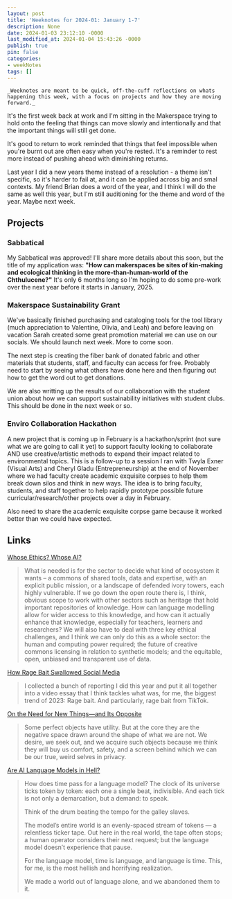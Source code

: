 ```yaml
---
layout: post
title: 'Weeknotes for 2024-01: January 1-7'
description: None
date: 2024-01-03 23:12:10 -0000
last_modified_at: 2024-01-04 15:43:26 -0000
publish: true
pin: false
categories:
- weekNotes
tags: []
---
```


    _Weeknotes are meant to be quick, off-the-cuff reflections on whats happening this week, with a focus on projects and how they are moving forward._

It's the first week back at work and I'm sitting in the Makerspace trying to hold onto the feeling that things can move slowly and intentionally and that the important things will still get done.

It's good to return to work reminded that things that feel impossible when you're burnt out are often easy when you're rested. It's a reminder to rest more instead of pushing ahead with diminishing returns.

Last year I did a new years theme instead of a resolution - a theme isn't specific, so it's harder to fail at, and it can be applied across big and smal contexts. My friend Brian does a word of the year, and I think I will do the same as well this year, but I'm still auditioning for the theme and word of the year. Maybe next week.

## Projects

### Sabbatical

My Sabbatical was approved! I'll share more details about this soon, but the title of my application was: **"How can makerspaces be sites of kin-making and ecological thinking in the more-than-human-world of the Chthulucene?"** It's only 6 months long so I'm hoping to do some pre-work over the next year before it starts in January, 2025.

### Makerspace Sustainability Grant

We've basically finished purchasing and cataloging tools for the tool library (much appreciation to Valentine, Olivia, and Leah) and before leaving on vacation Sarah created some great promotion material we can use on our socials. We should launch next week. More to come soon.

The next step is creating the fiber bank of donated fabric and other materials that students, staff, and faculty can access for free. Probably need to start by seeing what others have done here and then figuring out how to get the word out to get donations.

We are also writting up the results of our collaboration with the student union about how we can support sustainability initiatives with student clubs. This should be done in the next week or so.

### Enviro Collaboration Hackathon

A new project that is coming up in February is a hackathon/sprint (not sure what we are going to call it yet) to support faculty looking to collaborate AND use creative/artistic methods to expand their impact related to environmental topics. This is a follow-up to a session I ran with Twyla Exner (Visual Arts) and Cheryl Gladu (Entrepreneurship) at the end of November where we had faculty create academic exquisite corpses to help them break down silos and think in new ways. The idea is to bring faculty, students, and staff together to help rapidly prototype possible future curricular/research/other projects over a day in February.

Also need to share the academic exquisite corpse game because it worked better than we could have expected.

## Links

[Whose Ethics? Whose AI?](https://helenbeetham.substack.com/p/whose-ethics-whose-ai)

> What is needed is for the sector to decide what kind of ecosystem it wants – a commons of shared tools, data and expertise, with an explicit public mission, or a landscape of defended ivory towers, each highly vulnerable. If we go down the open route there is, I think, obvious scope to work with other sectors such as heritage that hold important repositories of knowledge. How can language modelling allow for wider access to this knowledge, and how can it actually enhance that knowledge, especially for teachers, learners and researchers? We will also have to deal with three key ethical challenges, and I think we can only do this as a whole sector: the human and computing power required; the future of creative commons licensing in relation to synthetic models; and the equitable, open, unbiased and transparent use of data.

[How Rage Bait Swallowed Social Media](https://www.youtube.com/watch?v=dh5G2-8O0Vw&utm_source=substack&utm_medium=email)

> I collected a bunch of reporting I did this year and put it all together into a video essay that I think tackles what was, for me, the biggest trend of 2023: Rage bait. And particularly, rage bait from TikTok.

[On the Need for New Things—and Its Opposite](https://windowofopportunity.substack.com/p/on-the-need-for-new-thingsand-its)

> Some perfect objects have utility. But at the core they are the negative space drawn around the shape of what we are not. We desire, we seek out, and we acquire such objects because we think they will buy us comfort, safety, and a screen behind which we can be our true, weird selves in privacy.

[Are AI Language Models in Hell?](https://www.robinsloan.com/lab/language-models-hell/)

> How does time pass for a language model? The clock of its universe ticks token by token: each one a single beat, indivisible. And each tick is not only a demarcation, but a demand: to speak.
>
> Think of the drum beating the tempo for the galley slaves.
>
> The model’s entire world is an evenly-spaced stream of tokens — a relentless ticker tape. Out here in the real world, the tape often stops; a human operator considers their next request; but the language model doesn’t experience that pause.
>
> For the language model, time is language, and language is time. This, for me, is the most hellish and horrifying realization.
>
> We made a world out of language alone, and we abandoned them to it.
